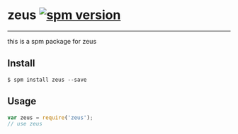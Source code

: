 # zeus [![spm version](http://spmjs.io/badge/zeus)](http://spmjs.io/package/zeus)

---

this is a spm package for zeus

## Install

```
$ spm install zeus --save
```

## Usage

```js
var zeus = require('zeus');
// use zeus
```
